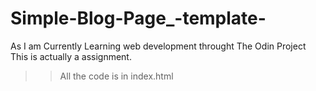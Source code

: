 # Simple-Blog-Page_-template-
As I am Currently Learning web development throught The Odin Project This is actually a assignment.

>> All the code is in index.html